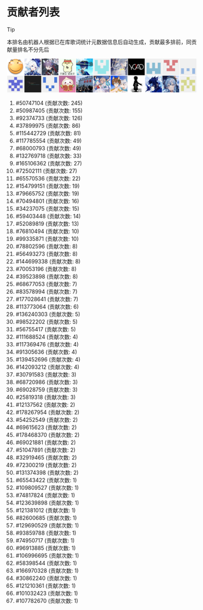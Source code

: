 # 贡献者列表

> [!TIP]
> 本排名由机器人根据已在库歌词统计元数据信息后自动生成，贡献最多排前，同贡献量排名不分先后

![贡献者头像画廊](./CONTRIBUTORS.svg)

1. #50747104 (贡献次数: 245)
2. #50987405 (贡献次数: 155)
3. #92374733 (贡献次数: 126)
4. #37899975 (贡献次数: 86)
5. #115442729 (贡献次数: 81)
6. #117785554 (贡献次数: 49)
7. #68000793 (贡献次数: 49)
8. #132769718 (贡献次数: 33)
9. #165106362 (贡献次数: 27)
10. #72502111 (贡献次数: 27)
11. #65570536 (贡献次数: 22)
12. #154799151 (贡献次数: 19)
13. #79665752 (贡献次数: 19)
14. #70494801 (贡献次数: 16)
15. #34237075 (贡献次数: 15)
16. #59403448 (贡献次数: 14)
17. #52089819 (贡献次数: 13)
18. #76810494 (贡献次数: 10)
19. #99335871 (贡献次数: 10)
20. #78802596 (贡献次数: 8)
21. #56493273 (贡献次数: 8)
22. #144699338 (贡献次数: 8)
23. #70053196 (贡献次数: 8)
24. #39523898 (贡献次数: 8)
25. #68677053 (贡献次数: 7)
26. #83578994 (贡献次数: 7)
27. #177028641 (贡献次数: 7)
28. #113773064 (贡献次数: 6)
29. #136240303 (贡献次数: 5)
30. #98522202 (贡献次数: 5)
31. #56755417 (贡献次数: 5)
32. #111688524 (贡献次数: 4)
33. #117369476 (贡献次数: 4)
34. #91305636 (贡献次数: 4)
35. #139452696 (贡献次数: 4)
36. #142093212 (贡献次数: 4)
37. #30791583 (贡献次数: 3)
38. #68720986 (贡献次数: 3)
39. #69028759 (贡献次数: 3)
40. #25819318 (贡献次数: 3)
41. #12137562 (贡献次数: 2)
42. #178267954 (贡献次数: 2)
43. #54252549 (贡献次数: 2)
44. #69615623 (贡献次数: 2)
45. #178468370 (贡献次数: 2)
46. #69021881 (贡献次数: 2)
47. #51047891 (贡献次数: 2)
48. #32919465 (贡献次数: 2)
49. #72300219 (贡献次数: 2)
50. #131374398 (贡献次数: 2)
51. #65543422 (贡献次数: 1)
52. #109809527 (贡献次数: 1)
53. #74817824 (贡献次数: 1)
54. #123639898 (贡献次数: 1)
55. #121381012 (贡献次数: 1)
56. #82600685 (贡献次数: 1)
57. #129690529 (贡献次数: 1)
58. #93859788 (贡献次数: 1)
59. #74950717 (贡献次数: 1)
60. #96913885 (贡献次数: 1)
61. #106996695 (贡献次数: 1)
62. #58398544 (贡献次数: 1)
63. #166970328 (贡献次数: 1)
64. #30862240 (贡献次数: 1)
65. #121210361 (贡献次数: 1)
66. #101032423 (贡献次数: 1)
67. #107782670 (贡献次数: 1)
